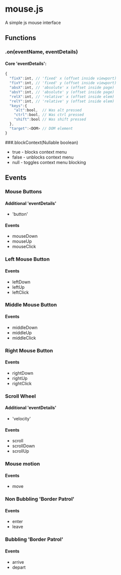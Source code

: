 # mouse.js
A simple js mouse interface

## Functions

### .on(eventName, eventDetails)
#### Core 'eventDetails':
```JavaScript
{
  "fixX":int, // 'fixed' x (offset inside viewport)
  "fixY":int, // 'fixed' y (offset inside viewport)
  "absX":int, // 'absolute' x (offset inside page)
  "absY":int, // 'absolute' y (offset inside page)
  "relX":int, // 'relative' x (offset inside elem)
  "relY":int, // 'relative' y (offset inside elem)
  "keys":{
    "alt":bool,  // Was alt pressed
    "ctrl":bool, // Was ctrl pressed
    "shift":bool // Was shift pressed
  },
  "target":<DOM> // DOM element
}
```
###.blockContext(Nullable boolean)
- true - blocks context menu
- false - unblocks context menu
- null - toggles context menu blocking

## Events
### Mouse Buttons 
#### Additional 'eventDetails'
- 'button'

#### Events
- mouseDown
- mouseUp
- mouseClick

### Left Mouse Button
#### Events
- leftDown
- leftUp
- leftClick

### Middle Mouse Button
#### Events
- middleDown
- middleUp
- middleClick

### Right Mouse Button
#### Events
- rightDown
- rightUp
- rightClick

### Scroll Wheel
#### Additional 'eventDetails'
- 'velocity'

#### Events
- scroll
- scrollDown
- scrollUp

### Mouse motion
#### Events
- move

### Non Bubbling 'Border Patrol'
#### Events
- enter
- leave

### Bubbling 'Border Patrol'
#### Events
- arrive
- depart
